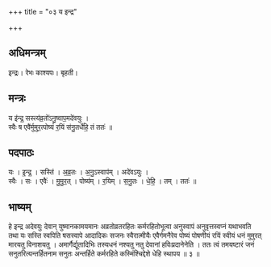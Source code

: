+++
title = "०३ य इन्द्र"

+++
## अधिमन्त्रम्
इन्द्रः। रेभः काश्यपः। बृहती।

## मन्त्रः
य इ॑न्द्र॒ सस्त्य॑व्र॒तो॑ऽनु॒ष्वाप॒मदे॑वयुः ।  
स्वैः ष एवै॑र्मुमुर॒त्पोष्यं॑ र॒यिं स॑नु॒तर्धे॑हि॒ तं ततः॑ ॥

## पदपाठः
यः । इ॒न्द्र॒ । सस्ति॑ । अ॒व्र॒तः । अ॒नु॒ऽस्वाप॑म् । अदे॑वऽयुः ।  
स्वैः । सः । एवैः॑ । मु॒मु॒र॒त् । पोष्य॑म् । र॒यिम् । स॒नु॒तः । धे॒हि॒ । तम् । ततः॑ ॥

## भाष्यम्
हे इन्द्र अदेवयुः देवान् युष्मानकामयमानः अव्रतोव्रतरहितः कर्मरहितोभूत्वा अनुस्वापं अनुवृत्तस्वप्नं यथाभवति तथा यः सस्ति स्वपिति षसस्वापे आदादिकः सजनः स्वैरात्मीयैः एवैर्गमनैरेव पोष्यं पोषणीयं रयिं स्वीयं धनं मुमुरत् मारयतु विनाशयतु । अमार्गैर्द्यूतादिभिः तस्यधनं नश्यतु नतु देवानां हविःप्रदानेनेति । ततः त्वं तमयष्टारं जनं सनुतरित्यन्तर्हितनाम सनुतः अन्तर्हिते कर्मरहिते कस्मिंश्चिद्देशे धेहि स्थापय ॥ ३ ॥